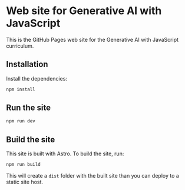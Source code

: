 # Web site for Generative AI with JavaScript

This is the GitHub Pages web site for the Generative AI with JavaScript curriculum.

## Installation

Install the dependencies:

```sh
npm install
```

## Run the site

```sh
npm run dev
```

## Build the site

This site is built with Astro. To build the site, run:

```sh
npm run build
```

This will create a `dist` folder with the built site than you can deploy to a static site host.